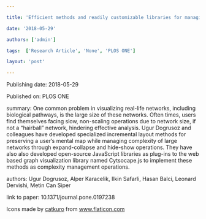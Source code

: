 ---
title: 'Efficient methods and readily customizable libraries for managing complexity of large networks'
date: '2018-05-29'
authors: ['admin']
tags:  ['Research Article', 'None', 'PLOS ONE']
layout: 'post'
---
Publishing date: 2018-05-29

Published on: PLOS ONE

summary: One common problem in visualizing real-life networks, including biological pathways, is the large size of these networks. Often times, users find themselves facing slow, non-scaling operations due to network size, if not a “hairball” network, hindering effective analysis. Ugur Dogrusoz and colleagues have developed specialized incremental layout methods for preserving a user’s mental map while managing complexity of large networks through expand-collapse and hide-show operations. They have also also developed open-source JavaScript libraries as plug-ins to the web based graph visualization library named Cytsocape.js to implement these methods as complexity management operations. 

authors: Ugur Dogrusoz, Alper Karacelik, Ilkin Safarli, Hasan Balci, Leonard Dervishi, Metin Can Siper

link to paper: 10.1371/journal.pone.0197238

Icons made by <a href="https://www.flaticon.com/free-icon/bookshelves_3576884" title="catkuro">catkuro</a> from <a href="https://www.flaticon.com/" title="Flaticon"> www.flaticon.com</a>